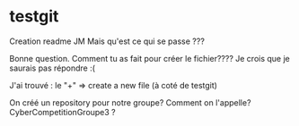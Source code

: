 # testgit
Creation readme JM
Mais qu'est ce qui se passe ???


Bonne question. Comment tu as fait pour créer le fichier????
Je crois que je saurais pas répondre :(

J'ai trouvé : le "+" => create a new file (à coté de testgit)

On créé un repository pour notre groupe? Comment on l'appelle? CyberCompetitionGroupe3 ?

